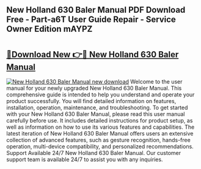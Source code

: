 ## New Holland 630 Baler Manual PDF Download Free - Part-a6T User Guide Repair - Service Owner Edition mAYPZ

# <h2><a href="http://bc62943.oget.top/?id=New+Holland+630+Baler+Manual">🔗Download New 👉🔴 New Holland 630 Baler Manual</a></h2>

[![New Holland 630 Baler Manual new download](https://i.imgur.com/5g1atiW.png)](http://bc62943.oget.top/?id=New+Holland+630+Baler+Manual)
Welcome to the user manual for your newly upgraded New Holland 630 Baler Manual. This comprehensive guide is intended to help you understand and operate your product successfully. You will find detailed information on features, installation, operation, maintenance, and troubleshooting. To get started with your New Holland 630 Baler Manual, please read this user manual carefully before use. It includes detailed instructions for product setup, as well as information on how to use its various features and capabilities. The latest iteration of New Holland 630 Baler Manual offers users an extensive collection of advanced features, such as gesture recognition, hands-free operation, multi-device compatibility, and personalized recommendations. Support Available 24/7 New Holland 630 Baler Manual. Our customer support team is available 24/7 to assist you with any inquiries.
